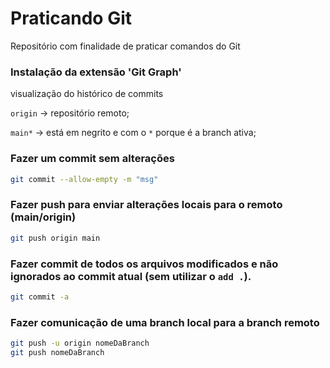 # Praticando Git
Repositório com finalidade de praticar comandos do Git

### Instalação da extensão 'Git Graph'
visualização do histórico de commits

`origin` -> repositório remoto;

`main*` -> está em negrito e com o `*` porque é a branch ativa;

### Fazer um commit sem alterações
~~~bash
git commit --allow-empty -m "msg"
~~~

### Fazer push para enviar alterações locais para o remoto (main/origin)
~~~bash
git push origin main
~~~

### Fazer commit de todos os arquivos modificados e não ignorados ao commit atual (sem utilizar o `add .`).
~~~bash
git commit -a
~~~

### Fazer comunicação de uma branch local para a branch remoto
~~~bash
git push -u origin nomeDaBranch
git push nomeDaBranch
~~~


